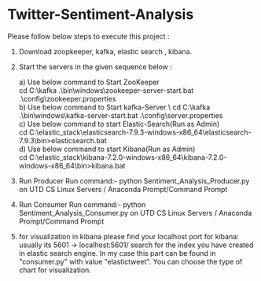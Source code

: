 # Twitter-Sentiment-Analysis
Please follow below steps to execute this project :
1) Download zoopkeeper, kafka, elastic search , kibana. 
2) Start the servers in the given sequence below : 

      a) Use below command to Start ZooKeeper\
         cd C:\kafka .\bin\windows\zookeeper-server-start.bat .\config\zookeeper.properties  \
      b) Use below command to Start kafka-Server \ 
         cd C:\kafka .\bin\windows\kafka-server-start.bat .\config\server.properties  \
      c) Use below command to start Elastic-Search(Run as Admin)\
         cd C:\elastic_stack\elasticsearch-7.9.3-windows-x86_64\elasticsearch-7.9.3\bin>elasticsearch.bat  \
      d) Use below command to start Kibana(Run as Admin)\
         cd C:\elastic_stack\kibana-7.2.0-windows-x86_64\kibana-7.2.0-windows-x86_64\bin>kibana.bat 

3) Run Producer
Run command:- python Sentiment_Analysis_Producer.py on UTD CS Linux Servers / Anaconda Prompt/Command Prompt

4) Run Consumer
Run command:- python Sentiment_Analysis_Consumer.py on UTD CS Linux Servers / Anaconda Prompt/Command Prompt

5) for visualization in kibana please find your localhost port for kibana: usually its 5601 -> localhost:5601/
search for the index you have created in elastic search engine. In my case this part can be found in "consumer.py" with value "elastictweet".
You can choose the type of chart for visualization.
